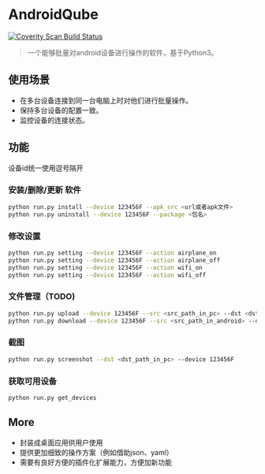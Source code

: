 # AndroidQube

[![Coverity Scan Build Status](https://img.shields.io/coverity/scan/16251.svg)](https://scan.coverity.com/projects/williamfzc-androidqube)

> 一个能够批量对android设备进行操作的软件，基于Python3。

## 使用场景

- 在多台设备连接到同一台电脑上时对他们进行批量操作。
- 保持多台设备的配置一致。
- 监控设备的连接状态。

## 功能

设备id统一使用逗号隔开

### 安装/删除/更新 软件

``` bash
python run.py install --device 123456F --apk_src <url或者apk文件>
python run.py uninstall --device 123456F --package <包名>
```

### 修改设置

``` bash
python run.py setting --device 123456F --action airplane_on
python run.py setting --device 123456F --action airplane_off
python run.py setting --device 123456F --action wifi_on
python run.py setting --device 123456F --action wifi_off
```

### 文件管理（TODO)

``` bash
python run.py upload --device 123456F --src <src_path_in_pc> --dst <dst_path_in_android>
python run.py download --device 123456F --src <src_path_in_android> --dst <dst_path_in_pc>
```

### 截图

``` bash
python run.py screenshot --dst <dst_path_in_pc> --device 123456F
```

### 获取可用设备

``` bash
python run.py get_devices
```

## More

- 封装成桌面应用供用户使用
- 提供更加细致的操作方案（例如借助json、yaml）
- 需要有良好方便的插件化扩展能力，方便加新功能



